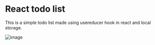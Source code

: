# React todo list 

This is a simple todo list made using usereducer hook in react and local storage.

![image](https://user-images.githubusercontent.com/77057644/206854587-4e90b85e-fcb8-4948-9c0c-7a4629a735e8.png)
